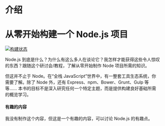 # 介绍

# 从零开始构建一个 Node.js 项目

[![构建状态](https://www.gitbook.io/button/status/book/anotheruiguy/nodeexpreslibsass_from-scratch)](https://www.gitbook.io/book/anotheruiguy/nodeexpreslibsass_from-scratch/activity)

Node.js 到底是什么？为什么有这么多人在谈论它？我怎样才能获得这些令人惊叹的东西？跟随这个研讨会/教程，了解从零开始制作 Node 项目所需的知识。

但这并不止于 Node。在“全栈 JavaScript”世界中，有一整套工具生态系统，你需要了解。除了 Node 外，还有 Express、npm、Bower、Grunt、Gulp 等等…… 本书的目标不是深入研究任何一个特定主题，而是提供构建良好基础所需的概览学习。

#### 有趣的内容

我没有制作这个内容，但这是一个有趣的内容，可以讨论 Node.js 的有趣点。
